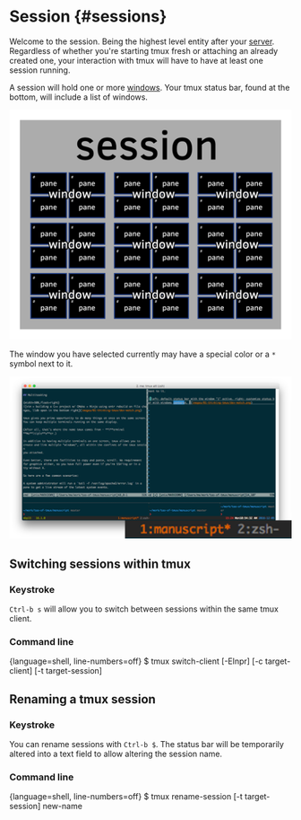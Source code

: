 # Session {#sessions}

Welcome to the session. Being the highest level entity after your
[server](#server). Regardless of whether you're starting tmux fresh
or attaching an already created one, your interaction with tmux will
have to have at least one session running.

A session will hold one or more [windows](#windows). Your tmux status bar,
found at the bottom, will include a list of windows.

![Session](images/info/session.png)

The window you have selected currently may have a special color or a `*` symbol
next to it.

![The first window, ID 1, titled "manuscript" is active. The second window, ID 2, titled zsh.](images/05-session/active-window.png)

## Switching sessions within tmux

### Keystroke

`Ctrl-b s` will allow you to switch between sessions within the same tmux
client.

### Command line

{language=shell, line-numbers=off}
    $ tmux switch-client [-Elnpr] [-c target-client] [-t target-session]

## Renaming a tmux session

### Keystroke

You can rename sessions with `Ctrl-b $`.  The status bar will be temporarily
altered into a text field to allow altering the session name.

### Command line

{language=shell, line-numbers=off}
    $ tmux rename-session [-t target-session] new-name
